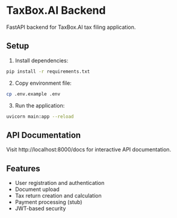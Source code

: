 # TaxBox.AI Backend

FastAPI backend for TaxBox.AI tax filing application.

## Setup

1. Install dependencies:
```bash
pip install -r requirements.txt
```

2. Copy environment file:
```bash
cp .env.example .env
```

3. Run the application:
```bash
uvicorn main:app --reload
```

## API Documentation

Visit http://localhost:8000/docs for interactive API documentation.

## Features

- User registration and authentication
- Document upload
- Tax return creation and calculation
- Payment processing (stub)
- JWT-based security
